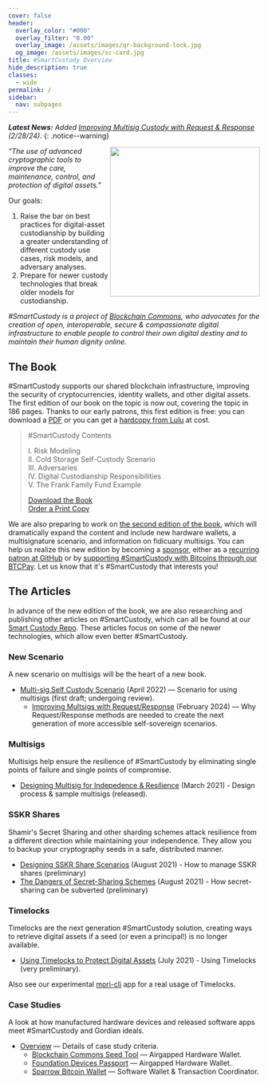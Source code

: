 ```yaml
---
cover: false
header:
  overlay_color: "#000"
  overlay_filter: "0.00"
  overlay_image: /assets/images/qr-background-lock.jpg
  og_image: /assets/images/sc-card.jpg
title: #SmartCustody Overview
hide_description: true
classes:
  - wide
permalink: /
sidebar:
  nav: subpages
---
```


_**Latest News:** Added [Improving Multisig Custody with Request & Response](https://github.com/BlockchainCommons/SmartCustody/blob/master/Docs/Scenario-Multisig-RR.md) (2/28/24)._
{: .notice--warning}

<a href="https://bit.ly/SmartCustodyBookV101"><img src="http://www.smartcustody.com/assets/images/book-cover-v1-med.jpg" width=300 align="right"></a>*"The use of advanced cryptographic tools to improve the care, maintenance, control, and protection of digital assets."*

Our goals:

1. Raise the bar on best practices for digital-asset custodianship by building a greater understanding of different custody use cases, risk models, and adversary analyses.
2. Prepare for newer custody technologies that break older models for custodianship.

_#SmartCustody is a project of [Blockchain Commons](https://www.BlockchainCommons.com), who advocates for the creation of open, interoperable, secure & compassionate digital infrastructure to enable people to control their own digital destiny and to maintain their human dignity online._

## The Book

#SmartCustody supports our shared blockchain infrastructure, improving the security of cryptocurrencies, identity wallets, and other digital assets. The first edition of our book on the topic is now out, covering the topic in 186 pages. Thanks to our early patrons, this first edition is free: you can download a [PDF](https://bit.ly/SmartCustodyBookV101) or you can get a [hardcopy from Lulu](https://bit.ly/SmartCustodyBookViaLulu) at cost.

> #SmartCustody Contents
> 
> I. Risk Modeling<br>
> II. Cold Storage Self-Custody Scenario<br>
> III. Adversaries<br>
> IV. Digital Custodianship Responsibilities<br>
> V. The Frank Family Fund Example
>
> [Download the Book](https://bit.ly/SmartCustodyBookV101)<br>
> [Order a Print Copy](https://bit.ly/SmartCustodyBookViaLulu)

We are also preparing to work on [the second edition of the book](https://github.com/BlockchainCommons/SmartCustodyBook/blob/master/TODO.md), which will dramatically expand the content and include new hardware wallets, a multisignature scenario, and information on fidicuary multisigs. You can help us realize this new edition by becoming a [sponsor](https://www.smartcustody.com/sponsors/), either as a [recurring patron at GitHub](https://github.com/sponsors/BlockchainCommons) or by [supporting #SmartCustody with Bitcoins through our BTCPay](https://btcpay.blockchaincommons.com/). Let us know that it's #SmartCustody that interests you!

## The Articles

In advance of the new edition of the book, we are also researching and publishing other articles on #SmartCustody, which can all be found at our [Smart Custody Repo](https://github.com/BlockchainCommons/SmartCustody). These articles focus on some of the newer technologies, which allow even better #SmartCustody.

### New Scenario

A new scenario on multisigs will be the heart of a new book.

* [Multi-sig Self Custody Scenario](https://github.com/BlockchainCommons/SmartCustody/blob/master/Docs/Scenario-Multisig.md) (April 2022) — Scenario for using multisigs (first draft; undergoing review).
    * [Improving Multsigs with Request/Response](https://github.com/BlockchainCommons/SmartCustody/blob/master/Docs/Scenario-Multisig-RR.md) (February 2024) — Why Request/Response methods are needed to create the next generation of more accessible self-sovereign scenarios.

### Multisigs

Multisigs help ensure the resilience of #SmartCustody by eliminating single points of failure and single points of compromise.

* [Designing Multisig for Indepedence & Resilience](https://github.com/BlockchainCommons/SmartCustody/blob/master/Docs/Multisig.md) (March 2021) - Design process & sample multisigs (released).

### SSKR Shares

Shamir's Secret Sharing and other sharding schemes attack resilience from a different direction while maintaining your independence. They allow you to backup your cryptography seeds in a safe, distributed manner.

* [Designing SSKR Share Scenarios](https://github.com/BlockchainCommons/SmartCustody/blob/master/Docs/SSKR-Sharing.md) (August 2021) - How to manage SSKR shares (preliminary)
* [The Dangers of Secret-Sharing Schemes](https://github.com/BlockchainCommons/SmartCustody/blob/master/Docs/SSKR-Dangers.md) (August 2021) - How secret-sharing can be subverted (preliminary)

### Timelocks

Timelocks are the next generation #SmartCustody solution, creating ways to retrieve digital assets if a seed (or even a principal!) is no longer available. 

* [Using Timelocks to Protect Digital Assets](https://github.com/BlockchainCommons/SmartCustody/blob/master/Docs/Timelocks.md) (July 2021) - Using Timelocks (very preliminary).

Also see our experimental [mori-cli](https://github.com/BlockchainCommons/mori-cli) app for a real usage of Timelocks.

### Case Studies

A look at how manufactured hardware devices and released software apps meet #SmartCustody and Gordian ideals.

* [Overview](https://github.com/BlockchainCommons/SmartCustody/blob/master/Docs/Case-Studies-Overview.md) — Details of case study criteria.
   * [Blockchain Commons Seed Tool](https://github.com/BlockchainCommons/SmartCustody/blob/master/Docs/Case-Study-SeedTool.md) — Airgapped Hardware Wallet.
   * [Foundation Devices Passport](https://github.com/BlockchainCommons/SmartCustody/blob/master/Docs/Case-Study-Passport.md) — Airgapped Hardware Wallet.
   * [Sparrow Bitcoin Wallet](https://github.com/BlockchainCommons/SmartCustody/blob/master/Docs/Case-Study-Sparrow.md) — Software Wallet & Transaction Coordinator.
